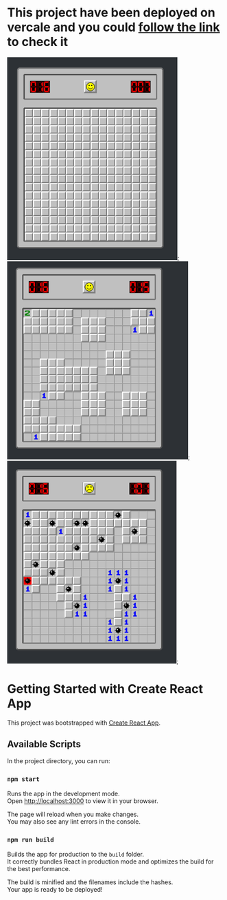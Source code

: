 # This project have been deployed on vercale and you could [follow the link](https://saper-react-version.vercel.app/) to check it

![Working App screenshot1](./src/assets/demo/first.png);
![Working App screenshot2](./src/assets/demo/second.png);
![Working App screenshot3](./src/assets/demo/third.png);

# Getting Started with Create React App

This project was bootstrapped with [Create React App](https://github.com/facebook/create-react-app).

## Available Scripts

In the project directory, you can run:

### `npm start`

Runs the app in the development mode.\
Open [http://localhost:3000](http://localhost:3000) to view it in your browser.

The page will reload when you make changes.\
You may also see any lint errors in the console.


### `npm run build`

Builds the app for production to the `build` folder.\
It correctly bundles React in production mode and optimizes the build for the best performance.

The build is minified and the filenames include the hashes.\
Your app is ready to be deployed!
